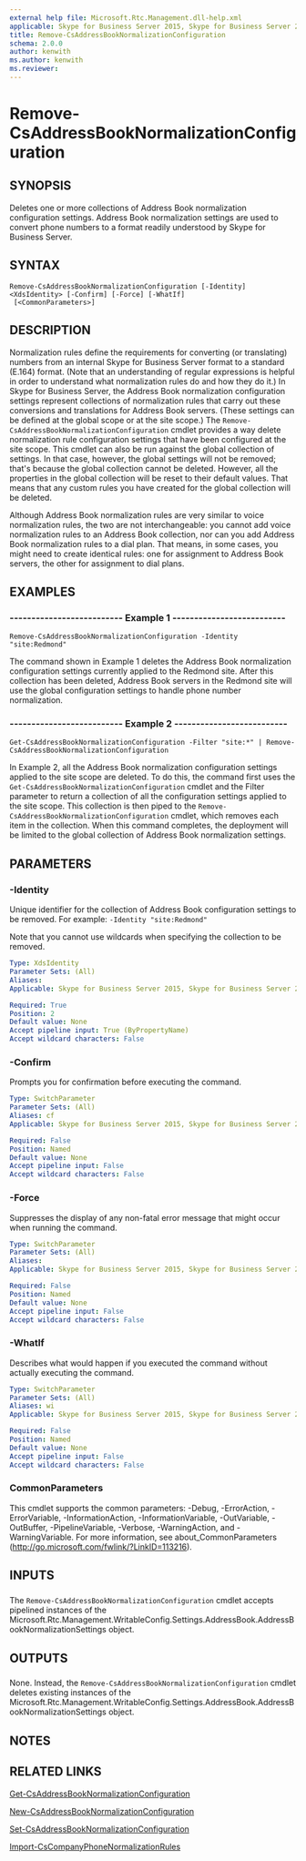 ```yaml
---
external help file: Microsoft.Rtc.Management.dll-help.xml
applicable: Skype for Business Server 2015, Skype for Business Server 2019
title: Remove-CsAddressBookNormalizationConfiguration
schema: 2.0.0
author: kenwith
ms.author: kenwith
ms.reviewer:
---
```


# Remove-CsAddressBookNormalizationConfiguration

## SYNOPSIS
Deletes one or more collections of Address Book normalization configuration settings.
Address Book normalization settings are used to convert phone numbers to a format readily understood by Skype for Business Server.

## SYNTAX

```
Remove-CsAddressBookNormalizationConfiguration [-Identity] <XdsIdentity> [-Confirm] [-Force] [-WhatIf]
 [<CommonParameters>]
```

## DESCRIPTION
Normalization rules define the requirements for converting (or translating) numbers from an internal Skype for Business Server format to a standard (E.164) format.
(Note that an understanding of regular expressions is helpful in order to understand what normalization rules do and how they do it.) In Skype for Business Server, the Address Book normalization configuration settings represent collections of normalization rules that carry out these conversions and translations for Address Book servers.
(These settings can be defined at the global scope or at the site scope.) The `Remove-CsAddressBookNormalizationConfiguration` cmdlet provides a way delete normalization rule configuration settings that have been configured at the site scope.
This cmdlet can also be run against the global collection of settings.
In that case, however, the global settings will not be removed; that's because the global collection cannot be deleted.
However, all the properties in the global collection will be reset to their default values.
That means that any custom rules you have created for the global collection will be deleted.

Although Address Book normalization rules are very similar to voice normalization rules, the two are not interchangeable: you cannot add voice normalization rules to an Address Book collection, nor can you add Address Book normalization rules to a dial plan.
That means, in some cases, you might need to create identical rules: one for assignment to Address Book servers, the other for assignment to dial plans.


## EXAMPLES

### -------------------------- Example 1 --------------------------
```
Remove-CsAddressBookNormalizationConfiguration -Identity "site:Redmond"
```

The command shown in Example 1 deletes the Address Book normalization configuration settings currently applied to the Redmond site.
After this collection has been deleted, Address Book servers in the Redmond site will use the global configuration settings to handle phone number normalization.


### -------------------------- Example 2 --------------------------
```
Get-CsAddressBookNormalizationConfiguration -Filter "site:*" | Remove-CsAddressBookNormalizationConfiguration
```

In Example 2, all the Address Book normalization configuration settings applied to the site scope are deleted.
To do this, the command first uses the `Get-CsAddressBookNormalizationConfiguration` cmdlet and the Filter parameter to return a collection of all the configuration settings applied to the site scope.
This collection is then piped to the `Remove-CsAddressBookNormalizationConfiguration` cmdlet, which removes each item in the collection.
When this command completes, the deployment will be limited to the global collection of Address Book normalization settings.


## PARAMETERS

### -Identity
Unique identifier for the collection of Address Book configuration settings to be removed.
For example: `-Identity "site:Redmond"`

Note that you cannot use wildcards when specifying the collection to be removed.

```yaml
Type: XdsIdentity
Parameter Sets: (All)
Aliases: 
Applicable: Skype for Business Server 2015, Skype for Business Server 2019

Required: True
Position: 2
Default value: None
Accept pipeline input: True (ByPropertyName)
Accept wildcard characters: False
```

### -Confirm
Prompts you for confirmation before executing the command.

```yaml
Type: SwitchParameter
Parameter Sets: (All)
Aliases: cf
Applicable: Skype for Business Server 2015, Skype for Business Server 2019

Required: False
Position: Named
Default value: None
Accept pipeline input: False
Accept wildcard characters: False
```

### -Force
Suppresses the display of any non-fatal error message that might occur when running the command.

```yaml
Type: SwitchParameter
Parameter Sets: (All)
Aliases: 
Applicable: Skype for Business Server 2015, Skype for Business Server 2019

Required: False
Position: Named
Default value: None
Accept pipeline input: False
Accept wildcard characters: False
```

### -WhatIf
Describes what would happen if you executed the command without actually executing the command.

```yaml
Type: SwitchParameter
Parameter Sets: (All)
Aliases: wi
Applicable: Skype for Business Server 2015, Skype for Business Server 2019

Required: False
Position: Named
Default value: None
Accept pipeline input: False
Accept wildcard characters: False
```

### CommonParameters
This cmdlet supports the common parameters: -Debug, -ErrorAction, -ErrorVariable, -InformationAction, -InformationVariable, -OutVariable, -OutBuffer, -PipelineVariable, -Verbose, -WarningAction, and -WarningVariable. For more information, see about_CommonParameters (http://go.microsoft.com/fwlink/?LinkID=113216).

## INPUTS

###  
The `Remove-CsAddressBookNormalizationConfiguration` cmdlet accepts pipelined instances of the Microsoft.Rtc.Management.WritableConfig.Settings.AddressBook.AddressBookNormalizationSettings object.

## OUTPUTS

###  
None.
Instead, the `Remove-CsAddressBookNormalizationConfiguration` cmdlet deletes existing instances of the Microsoft.Rtc.Management.WritableConfig.Settings.AddressBook.AddressBookNormalizationSettings object.

## NOTES

## RELATED LINKS

[Get-CsAddressBookNormalizationConfiguration](Get-CsAddressBookNormalizationConfiguration.md)

[New-CsAddressBookNormalizationConfiguration](New-CsAddressBookNormalizationConfiguration.md)

[Set-CsAddressBookNormalizationConfiguration](Set-CsAddressBookNormalizationConfiguration.md)

[Import-CsCompanyPhoneNormalizationRules](Import-CsCompanyPhoneNormalizationRules.md)

